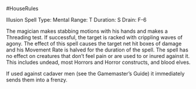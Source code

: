 #HouseRules 

Illusion Spell
Type:  Mental
Range: T
Duration: S
Drain: F-6

The magician makes stabbing motions with his hands and makes a Threading test. If successful, the target is racked with crippling waves of agony. The effect of this spell causes the target net hit boxes of damage and his Movement Rate is halved for the duration of the spell. The spell has no effect on creatures that don’t feel pain or are used to or inured against it. This includes undead, most Horrors and Horror constructs, and blood elves.

If used against cadaver men (see the Gamemaster’s Guide) it immediately sends them into a frenzy.